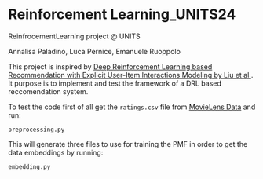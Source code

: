 # Reinforcement Learning_UNITS24
ReinfrocementLearning project @ UNITS

Annalisa Paladino, Luca Pernice, Emanuele Ruoppolo

This project is inspired by [Deep Reinforcement Learning based Recommendation with Explicit User-Item Interactions Modeling by Liu et al.](https://arxiv.org/abs/1810.12027). It purpose is to implement and test the framework of a DRL based reccomendation system.

To test the code first of all get the ```ratings.csv``` file from [MovieLens Data](https://www.kaggle.com/datasets/rounakbanik/the-movies-dataset) and run:

```
preprocessing.py

```

This will generate three files to use for training the PMF in order to get the data embeddings by running:
```
embedding.py

```
